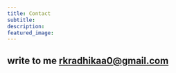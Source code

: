 ```yaml
---
title: Contact
subtitle:
description: 
featured_image:
---
```


## write to me rkradhikaa0@gmail.com